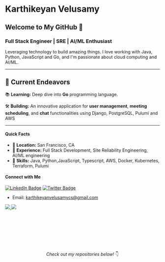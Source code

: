 # Karthikeyan Velusamy

## Welcome to My GitHub 👋

### Full Stack Engineer | SRE | AI/ML Enthusiast

Leveraging technology to build amazing things. I love working with Java, Python, JavaScript and Go, and I'm passionate about cloud computing and AI/ML.

----

## 🚀 **Current Endeavors**
📚 **Learning:** Deep dive into **Go** programming language.

🛠 **Building:** An innovative application for **user management**, **meeting scheduling**, and **chat** functionalities using Django, PostgreSQL, Pulumi and AWS

---



#### Quick Facts
- 📍 **Location:** San Francisco, CA
- 💼 **Experience:** Full Stack Development, Site Reliability Engineering, AI/ML engineering
- 🚀 **Skills:** Java, Python,JavaScript, Typescript, AWS, Docker, Kubernetes, Terraform, Pulumi

#### Connect with Me
[![LinkedIn Badge](https://img.shields.io/badge/-LinkedIn-blue?style=flat-square&logo=LinkedIn&logoColor=white&link=https://www.linkedin.com/in/krthikeyanvelusamy/)](https://www.linkedin.com/in/krthikeyanvelusamy/)
[![Twitter Badge](https://img.shields.io/badge/-Twitter-1DA1F2?style=flat-square&logo=Twitter&logoColor=white&link=https://twitter.com/vekacs)](https://twitter.com/vekacs)

- Email: [karthikeyanvelusamycs@gmail.com](mailto:karthikeyanvelusamycs@gmail.com)


<a href="https://github.com/karthikeyanvelusamy">
   <picture>
      <source
         srcset="https://github-readme-stats.vercel.app/api?username=karthikeyanvelusamy&rank_icon=github&show_icons=true&layout=compact&theme=light"
         media="(prefers-color-scheme: light)"
         />
      <source
         srcset="https://github-readme-stats.vercel.app/api?username=karthikeyanvelusamy&rank_icon=github&show_icons=true&layout=compact"
         media="(prefers-color-scheme: light), (prefers-color-scheme: no-preference)"
         />
      <img src="https://github-readme-stats.vercel.app/api?username=karthikeyanvelusamy&rank_icon=github&show_icons=true" />
   </picture>
</a>

<a href="https://github.com/karthikeyanvelusamy">
   <picture>
      <source
         srcset="https://github-readme-stats.vercel.app/api/top-langs/?username=karthikeyanvelusamy&layout=donut-vertical&theme=noctis_minimus&ring_color=#2FED80"
         media="(prefers-color-scheme: light)"
         />
      <source
         srcset="https://github-readme-stats.vercel.app/api/top-langs/?username=karthikeyanvelusamy&layout=donut-vertical&theme=noctis_minimus&ring_color=#ff0000"
         media="(prefers-color-scheme: light), (prefers-color-scheme: no-preference)"
         />
      <img src="https://github-readme-stats.vercel.app/api/top-langs/?username=karthikeyanvelusamy&layout=donut-vertical&theme=noctis_minimus&show_icons=true&ring_color=#ff0000" />
   </picture>
</a>
<br>
<br>
<br>

<p align="center" style="margin-top: 100px; margin-bottom: 20px;"><em>Check out my repositories below!</em> 👇</p>

   

